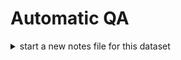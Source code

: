 # Automatic QA

<details>
<summary>start a new notes file for this dataset</summary>
- the file must be in  [`qadb/notes`] for this dataset
- must contain _explicit_ commands used, for reproducibility purposes
- include any other information specific to these data
- keep it up-to-date as the automatic _and_ manual QA proceeds
- suggestion: copy one of the others, and start from there
</summary>

<details>
<summary>choose input data files</summary>
- full DSTs or trains?
- need to combine data from various targets (see, _e.g._, RG-C notes)?
</summary>

---

- [ ] make sure all data are cached, _i.e._, on `/cache`
    - use `qtl histogram --check-cache`
    - if not all data are on `/cache`, this will fail, and a `jcache` script will be generated
      - run it and wait
      - use `jcache pendingRequest -u $LOGNAME` to monitor progress
      - run `qtl histogram --check-cache` again, when done, in case additional files were auto-removed from `/cache` during your `jcache` run
- [ ] produce `histograms` files
    - use `qtl histogram` without the `--check-cache` argument
- [ ] double check one more time that all the runs were analyzed
    - cross check the output directory (likely `outfiles/$dataset`) with data on `/mss`

# Manual QA


# Deployment

This checklist is for the QADB repository.

- [ ] update the tables in `README.md`
- [ ] update any internal spreadsheets, tracking QADB progress (they are not in this repository)
- [ ] make a new dataset directory in `qadb/pass[N]/`, where `[N]` is the pass number
- [ ] make or update the symbolic in `qadb/latest/`, to point to the new dataset directory
